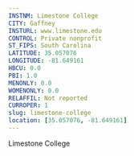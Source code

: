```yaml
---
INSTNM: Limestone College
CITY: Gaffney
INSTURL: www.limestone.edu
CONTROL: Private nonprofit
ST_FIPS: South Carolina
LATITUDE: 35.057076
LONGITUDE: -81.649161
HBCU: 0.0
PBI: 1.0
MENONLY: 0.0
WOMENONLY: 0.0
RELAFFIL: Not reported
CURROPER: 1
slug: limestone-college
location: [35.057076, -81.649161]
---
```

Limestone College